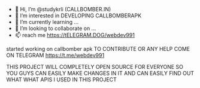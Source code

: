 - 👋 Hi, I’m @studykrli (CALLBOMBER.IN)
- 👀 I’m interested in DEVELOPING CALLBOMBERAPK
- 🌱 I’m currently learning ...
- 💞️ I’m looking to collaborate on ...
- 📫 reach me https://tELEGRAM.DOG/webdev991


started working on callbomber apk 
TO CONTRIBUTE OR ANY HELP COME ON TELEGRAM
https://t.me/webdev991


THIS PROJECT WILL COMPLETELY OPEN SOURCE FOR EVERYONE SO YOU GUYS CAN EASILY MAKE CHANGES IN IT AND CAN EASILY FIND OUT WHAT WHAT APIS I USED IN THIS PROJECT


